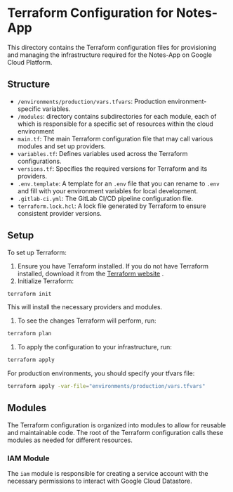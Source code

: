 # Terraform Configuration for Notes-App

This directory contains the Terraform configuration files for provisioning and managing the infrastructure required for the Notes-App on Google Cloud Platform.
## Structure 
- `/environments/production/vars.tfvars`: Production environment-specific variables. 
- `/modules`:  directory contains subdirectories for each module, each of which is responsible for a specific set of resources within the cloud environment
- `main.tf`: The main Terraform configuration file that may call various modules and set up providers. 
- `variables.tf`: Defines variables used across the Terraform configurations. 
- `versions.tf`: Specifies the required versions for Terraform and its providers. 
- `.env.template`: A template for an `.env` file that you can rename to `.env` and fill with your environment variables for local development. 
- `.gitlab-ci.yml`: The GitLab CI/CD pipeline configuration file. 
- `terraform.lock.hcl`: A lock file generated by Terraform to ensure consistent provider versions.
## Setup

To set up Terraform: 
1. Ensure you have Terraform installed. If you do not have Terraform installed, download it from the [Terraform website](https://www.terraform.io/downloads.html) . 
2. Initialize Terraform:

```sh
terraform init
```



This will install the necessary providers and modules.
1. To see the changes Terraform will perform, run:

```sh
terraform plan
```


1. To apply the configuration to your infrastructure, run:

```sh
terraform apply
```



For production environments, you should specify your tfvars file:

```sh
terraform apply -var-file="environments/production/vars.tfvars"
```


## Modules

The Terraform configuration is organized into modules to allow for reusable and maintainable code. The root of the Terraform configuration calls these modules as needed for different resources.
### IAM Module

The `iam` module is responsible for creating a service account with the necessary permissions to interact with Google Cloud Datastore.
